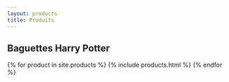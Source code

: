```yaml
---
layout: products
title: Produits
---
```

<h2>Baguettes Harry Potter</h2>
{% for product in site.products %}
  {% include products.html %}
{% endfor %}
<div class="clearfix"></div>
